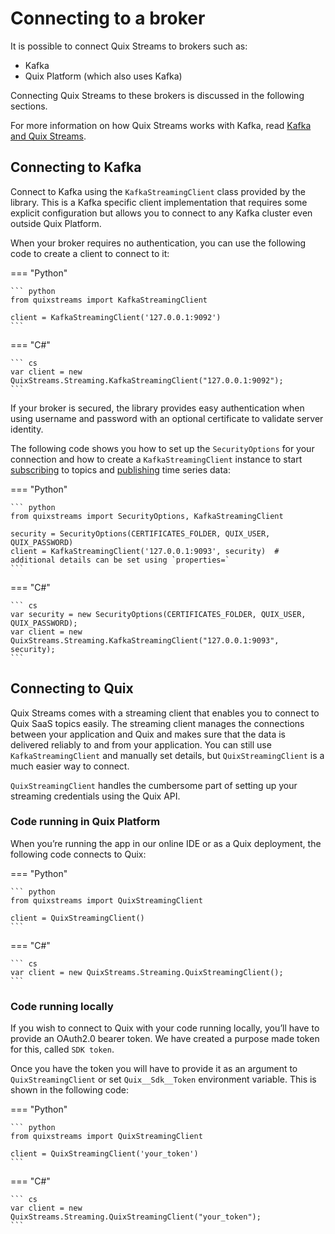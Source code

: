 # Connecting to a broker

It is possible to connect Quix Streams to brokers such as:

* Kafka
* Quix Platform (which also uses Kafka)

Connecting Quix Streams to these brokers is discussed in the following sections.

For more information on how Quix Streams works with Kafka, read [Kafka and Quix Streams](kafka.md).

## Connecting to Kafka

Connect to Kafka using the `KafkaStreamingClient` class provided by the library. This is a Kafka specific client implementation that requires some explicit configuration but allows you to connect to any Kafka cluster even outside Quix Platform.

When your broker requires no authentication, you can use the following code to create a client to connect to it:

=== "Python"
	
	``` python
    from quixstreams import KafkaStreamingClient

	client = KafkaStreamingClient('127.0.0.1:9092')
	```

=== "C\#"
	
	``` cs
	var client = new QuixStreams.Streaming.KafkaStreamingClient("127.0.0.1:9092");
	```

If your broker is secured, the library provides easy authentication when using username and password with an optional certificate to validate server identity. 

The following code shows you how to set up the `SecurityOptions` for your connection and how to create a `KafkaStreamingClient` instance to start [subscribing](subscribe.md) to topics and [publishing](publish.md) time series data:
        
=== "Python"
	
	``` python
    from quixstreams import SecurityOptions, KafkaStreamingClient

	security = SecurityOptions(CERTIFICATES_FOLDER, QUIX_USER, QUIX_PASSWORD)
	client = KafkaStreamingClient('127.0.0.1:9093', security)  # additional details can be set using `properties=`
	```

=== "C\#"
	
	``` cs
	var security = new SecurityOptions(CERTIFICATES_FOLDER, QUIX_USER, QUIX_PASSWORD);
	var client = new QuixStreams.Streaming.KafkaStreamingClient("127.0.0.1:9093", security);
	```

## Connecting to Quix

Quix Streams comes with a streaming client that enables you to connect to Quix SaaS topics easily. The streaming client manages the connections between your application and Quix and makes sure that the data is delivered reliably to and from your application. You can still use `KafkaStreamingClient` and manually set details, but `QuixStreamingClient` is a much easier way to connect.

`QuixStreamingClient` handles the cumbersome part of setting up your streaming credentials using the Quix API. 

### Code running in Quix Platform

When you’re running the app in our online IDE or as a Quix deployment, the following code connects to Quix:

=== "Python"
    
    ``` python
    from quixstreams import QuixStreamingClient

    client = QuixStreamingClient()
    ```

=== "C\#"
    
    ``` cs
    var client = new QuixStreams.Streaming.QuixStreamingClient();
    ```

### Code running locally

If you wish to connect to Quix with your code running locally, you’ll have to provide an OAuth2.0 bearer token. We have created a purpose made token for this, called `SDK token`. 

Once you have the token you will have to provide it as an argument to `QuixStreamingClient` or set `Quix__Sdk__Token` environment variable. This is shown in the following code:

=== "Python"
    
    ``` python
    from quixstreams import QuixStreamingClient
    
    client = QuixStreamingClient('your_token')
    ```

=== "C\#"
    
    ``` cs
    var client = new QuixStreams.Streaming.QuixStreamingClient("your_token");
    ```